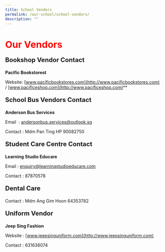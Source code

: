 ```yaml
---
title: School Vendors
permalink: /our-school/school-vendors/
description: ""
---
```

<h1 style=color:red;font-size:30px>Our Vendors</h1>

<p style=font-size:20px><strong>Bookshop Vendor Contact</strong></p>
<strong>Pacific Bookstorest</strong>

Website: [www.pacificbookstores.com](http://www.pacificbookstores.com) / [www.pacificeshop.com](http://www.pacificeshop.com)**

<p style=font-size:20px><strong>School Bus Vendors Contact</strong></p>
<strong>Anderson Bus Services</strong>

Email  : [andersonbus.services@outlook.sg](mailto:andersonbus.services@outlook.sg)

Contact : Mdm Pan Ting HP 90082750

  
<p style=font-size:20px><strong>Student Care Centre Contact</strong></p>
<strong>Learning Studio Educare</strong>

Email : [enquiry@learningstudioeducare.com](mailto:enquiry@learningstudioeducare.com)

Contact : 87870578

  
<p style=font-size:20px><strong>Dental Care</strong></p>

Contact : Mdm Ang Gim Hoon 64353782

  
<p style=font-size:20px><strong>Uniform Vendor</strong></p>

**Jeep Sing Fashion**

Website : [www.jeepsinguniform.com](http://www.jeepsinguniform.com)

Contact : 631636074